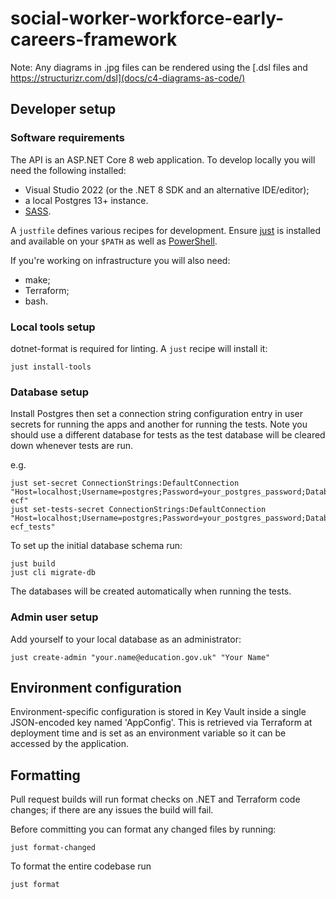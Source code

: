# social-worker-workforce-early-careers-framework
Note: Any diagrams in .jpg files can be rendered using the [.dsl files and https://structurizr.com/dsl](docs/c4-diagrams-as-code/)

## Developer setup

### Software requirements

The API is an ASP.NET Core 8 web application. To develop locally you will need the following installed:
- Visual Studio 2022 (or the .NET 8 SDK and an alternative IDE/editor);
- a local Postgres 13+ instance.
- [SASS]( https://sass-lang.com/install).

A `justfile` defines various recipes for development. Ensure [just](https://just.systems/) is installed and available on your `$PATH` as well as [PowerShell](https://microsoft.com/PowerShell).

If you're working on infrastructure you will also need:
- make;
- Terraform;
- bash.

### Local tools setup

dotnet-format is required for linting. A `just` recipe will install it:
```shell
just install-tools
```

### Database setup

Install Postgres then set a connection string configuration entry in user secrets for running the apps and another for running the tests.
Note you should use a different database for tests as the test database will be cleared down whenever tests are run.

e.g.
```shell
just set-secret ConnectionStrings:DefaultConnection "Host=localhost;Username=postgres;Password=your_postgres_password;Database=sww-ecf"
just set-tests-secret ConnectionStrings:DefaultConnection "Host=localhost;Username=postgres;Password=your_postgres_password;Database=sww-ecf_tests"
```

To set up the initial database schema run:
```shell
just build
just cli migrate-db
```

The databases will be created automatically when running the tests.

### Admin user setup

Add yourself to your local database as an administrator:
```shell
just create-admin "your.name@education.gov.uk" "Your Name"
```

## Environment configuration

Environment-specific configuration is stored in Key Vault inside a single JSON-encoded key named 'AppConfig'.
This is retrieved via Terraform at deployment time and is set as an environment variable so it can be accessed by the application.


## Formatting

Pull request builds will run format checks on .NET and Terraform code changes; if there are any issues the build will fail.

Before committing you can format any changed files by running:
```shell
just format-changed
```

To format the entire codebase run
```shell
just format
```
